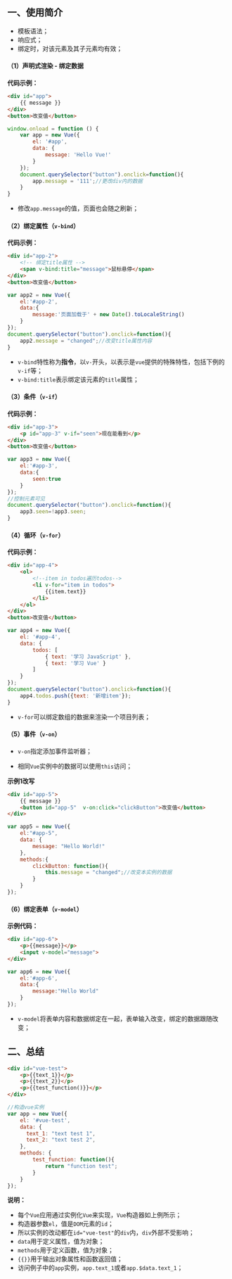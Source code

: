 ## 一、使用简介

- 模板语法；
- 响应式；
- 绑定时，对该元素及其子元素均有效；

#### （1）声明式渲染 - 绑定数据

**代码示例：**

```html
<div id="app">
	{{ message }}
</div>
<button>改变值</button>
```

```js
window.onload = function () {
	var app = new Vue({
		el: '#app',
		data: {
			message: 'Hello Vue!'
		}
	});
	document.querySelector("button").onclick=function(){
		app.message = '111';//更改div内的数据
	}
}
```

- 修改`app.message`的值，页面也会随之刷新；

#### （2）绑定属性（`v-bind`）

**代码示例：**

```html
<div id="app-2">
    <!-- 绑定title属性 -->
	<span v-bind:title="message">鼠标悬停</span>
</div>
<button>改变值</button>
```

```js
var app2 = new Vue({
	el:'#app-2',
	data:{
		message:'页面加载于' + new Date().toLocaleString()
	}
});
document.querySelector("button").onclick=function(){
	app2.message = "changed";//改变title属性内容
}
```

- `v-bind`特性称为**指令**，以`v-`开头，以表示是`vue`提供的特殊特性，包括下例的`v-if`等；
- `v-bind:title`表示绑定该元素的`title`属性；

#### （3）条件（`v-if`）

**代码示例：**

```html
<div id="app-3">
	<p id="app-3" v-if="seen">现在能看到</p>
</div>
<button>改变值</button>
```

```js
var app3 = new Vue({
	el:'#app-3',
	data:{
		seen:true
	}
});
//控制元素可见
document.querySelector("button").onclick=function(){
	app3.seen=!app3.seen;
}
```

#### （4）循环（`v-for`）

**代码示例：**

```html
<div id="app-4">
	<ol>
        <!--item in todos遍历todos-->
		<li v-for="item in todos">
			{{item.text}}
		</li>
	</ol>
</div>
<button>改变值</button>
```

```js
var app4 = new Vue({
	el: '#app-4',
	data: {
		todos: [
			{ text: '学习 JavaScript' },
			{ text: '学习 Vue' }
		]
	}
});
document.querySelector("button").onclick=function(){
	app4.todos.push({text: '新增item'});
}
```

- `v-for`可以绑定数组的数据来渲染一个项目列表；

#### （5）事件（`v-on`）

- `v-on`指定添加事件监听器；


- 相同`Vue`实例中的数据可以使用`this`访问；

**示例1改写**

```html
<div id="app-5">
	{{ message }}
    <button id="app-5"  v-on:click="clickButton">改变值</button>
</div>

```

```js
var app5 = new Vue({
	el:"#app-5",
	data: {
		message: "Hello World!"
	},
	methods:{
		clickButton: function(){
			this.message = "changed";//改变本实例的数据
		}
	}
});
```

#### （6）绑定表单（`v-model`）

**示例代码：**

```html
<div id="app-6">
	<p>{{message}}</p>
	<input v-model="message">
</div>
```

```js
var app6 = new Vue({
	el:'#app-6',
	data:{
		message:"Hello World"
	}
});
```

- `v-model`将表单内容和数据绑定在一起，表单输入改变，绑定的数据跟随改变；

## 二、总结

```html
<div id="vue-test">
	<p>{{text_1}}</p>
    <p>{{text_2}}</p>
    <p>{{test_function()}}</p>
</div>
```

```js
//构造vue实例
var app = new Vue({
    el: '#vue-test',
    data: {
      text_1: "text test 1",
      text_2: "text test 2",
    },
    methods: {
        test_function: function(){
            return "function test";
        }
    }
});
```

**说明：**

- 每个`Vue`应用通过实例化`Vue`来实现，`Vue`构造器如上例所示；
- 构造器参数`el`，值是`DOM`元素的`id`；
- 所以实例的改动都在`id="vue-test"`的`div`内，`div`外部不受影响；
- `data`用于定义属性，值为对象；
- `methods`用于定义函数，值为对象；
- `{{}}`用于输出对象属性和函数返回值；
- 访问例子中的`app`实例，`app.text_1`或者`app.$data.text_1`；